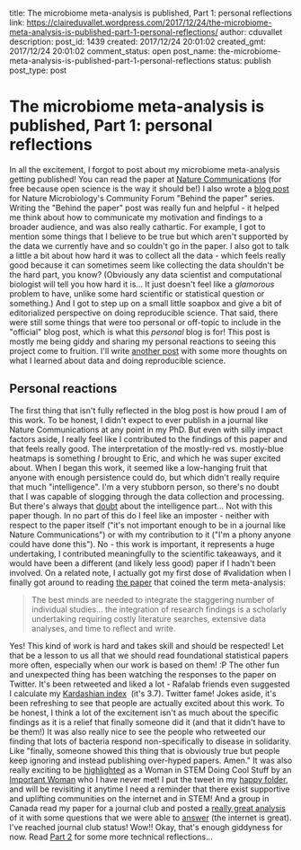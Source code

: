 title: The microbiome meta-analysis is published, Part 1: personal reflections
link: https://claireduvallet.wordpress.com/2017/12/24/the-microbiome-meta-analysis-is-published-part-1-personal-reflections/
author: cduvallet
description: 
post_id: 1439
created: 2017/12/24 20:01:02
created_gmt: 2017/12/24 20:01:02
comment_status: open
post_name: the-microbiome-meta-analysis-is-published-part-1-personal-reflections
status: publish
post_type: post

# The microbiome meta-analysis is published, Part 1: personal reflections

In all the excitement, I forgot to post about my microbiome meta-analysis getting published! You can read the paper at [Nature Communications](nature.com/articles/s41467-017-01973-8) (for free because open science is the way it should be!) I also wrote a [blog post](https://naturemicrobiologycommunity.nature.com/users/70264-claire-duvallet/posts/22494-beyond-dysbiosis-disease-specific-and-shared-microbiome-responses-to-disease) for Nature Microbiology's Community Forum "Behind the paper" series. Writing the "Behind the paper" post was really fun and helpful - it helped me think about how to communicate my motivation and findings to a broader audience, and was also really cathartic. For example, I got to mention some things that I believe to be true but which aren't supported by the data we currently have and so couldn't go in the paper. I also got to talk a little a bit about how hard it was to collect all the data - which feels really good because it can sometimes seem like collecting the data shouldn't be the hard part, you know? (Obviously any data scientist and computational biologist will tell you how hard it is... It just doesn't feel like a _glamorous_ problem to have, unlike some hard scientific or statistical question or something.) And I got to step up on a small little soapbox and give a bit of editorialized perspective on doing reproducible science. That said, there were still some things that were too personal or off-topic to include in the "official" blog post, which is what this _personal_ blog is for! This post is mostly me being giddy and sharing my personal reactions to seeing this project come to fruition. I'll write [another post](https://claireduvallet.wordpress.com/2017/12/24/the-microbiome-meta-analysis-is-published-part-2-data-and-reproducible-science/) with some more thoughts on what I learned about data and doing reproducible science. 

## Personal reactions

The first thing that isn't fully reflected in the blog post is how proud I am of this work. To be honest, I didn't expect to ever publish in a journal like Nature Communications at any point in my PhD. But even with silly impact factors aside, I really feel like I contributed to the findings of this paper and that feels really good. The interpretation of the mostly-red vs. mostly-blue heatmaps is something _I_ brought to Eric, and which he was super excited about. When I began this work, it seemed like a low-hanging fruit that anyone with enough persistence could do, but which didn't really require that much "intelligence". I'm a very stubborn person, so there's no doubt that I was capable of slogging through the data collection and processing. But there's always that [doubt](https://claireduvallet.wordpress.com/2016/10/09/impostor-syndrome/) about the intelligence part... Not with this paper though. In no part of this do I feel like an imposter - neither with respect to the paper itself ("it's not important enough to be in a journal like Nature Communications") or with my contribution to it ("I'm a phony anyone could have done this"). No - this work is important, it represents a huge undertaking, I contributed meaningfully to the scientific takeaways, and it would have been a different (and likely less good) paper if I hadn't been involved. On a related note, I actually got my first dose of #validation when I finally got around to reading [the paper](http://nutrigen.ph.ucla.edu/files/view/epi-m258-spring-2012/Glass.pdf) that coined the term meta-analysis: 

> The best minds are needed to integrate the staggering number of individual studies... the integration of research findings is a scholarly undertaking requiring costly literature searches, extensive data analyses, and time to reflect and write.

Yes! This kind of work is hard and takes skill and should be respected! Let that be a lesson to us all that we should read foundational statistical papers more often, especially when our work is based on them! :P The other fun and unexpected thing has been watching the responses to the paper on Twitter. It's been retweeted and liked a lot - Rafalab friends even suggested I calculate my [Kardashian index](https://genomebiology.biomedcentral.com/articles/10.1186/s13059-014-0424-0)  (it's 3.7). Twitter fame! Jokes aside, it's been refreshing to see that people are actually excited about this work. To be honest, I think a lot of the excitement isn't as much about the specific findings as it is a relief that finally someone did it (and that it didn't have to be them!) It was also really nice to see the people who retweeted our finding that lots of bacteria respond non-specifically to disease in solidarity. Like "finally, someone showed this thing that is obviously true but people keep ignoring and instead publishing over-hyped papers. Amen." It was also really exciting to be [highlighted](https://twitter.com/chngin_the_wrld/status/938441000061505536) as a Woman in STEM Doing Cool Stuff by an [Important Woman](https://gph.ucsd.edu/people/core/Pages/strathdee.aspx) who I have never met! I put the tweet in my [happy folder](https://blogs.scientificamerican.com/guest-blog/the-awesomest-7-year-postdoc-or-how-i-learned-to-stop-worrying-and-love-the-tenure-track-faculty-life/), and will be revisiting it anytime I need a reminder that there exist supportive and uplifting communities on the internet and in STEM! And a group in Canada read my paper for a journal club and posted a [really great analysis](http://dalmug.org/Meta-analysis-of-human-gut-microbiome-case-control-studies/) of it with some questions that we were able to [answer](https://twitter.com/BetaScience/status/942877788985528322) (the internet is great). I've reached journal club status! Wow!! Okay, that's enough giddyness for now. Read [Part 2](https://claireduvallet.wordpress.com/2017/12/24/the-microbiome-meta-analysis-is-published-part-2-data-and-reproducible-science/) for some more technical reflections...